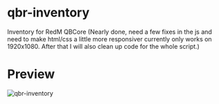 # qbr-inventory
Inventory for RedM QBCore (Nearly done, need a few fixes in the js and need to make html/css a little more responsiver currently only works on 1920x1080. After that I will also clean up code for the whole script.)

# Preview
![qbr-inventory]([http://url/to/img.png](https://cdn.discordapp.com/attachments/1091699364814135348/1092928781116780635/image.png))

